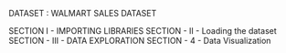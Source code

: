 DATASET : WALMART SALES DATASET

SECTION I - IMPORTING LIBRARIES
SECTION - II - Loading the dataset
SECTION - III - DATA EXPLORATION
SECTION - 4 - Data Visualization

